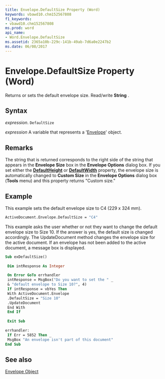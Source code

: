 ```yaml
---
title: Envelope.DefaultSize Property (Word)
keywords: vbawd10.chm152567808
f1_keywords:
- vbawd10.chm152567808
ms.prod: word
api_name:
- Word.Envelope.DefaultSize
ms.assetid: 2365a10b-229c-141b-49ab-7d6a0e2247b2
ms.date: 06/08/2017
---
```



# Envelope.DefaultSize Property (Word)

Returns or sets the default envelope size. Read/write  **String** .


## Syntax

 _expression_. `DefaultSize`

 _expression_ A variable that represents a '[Envelope](Word.Envelope.md)' object.


## Remarks

The string that is returned corresponds to the right side of the string that appears in the  **Envelope Size** box in the **Envelope Options** dialog box. If you set either the **[DefaultHeight](Word.Envelope.DefaultHeight.md)** or **[DefaultWidth](Word.Envelope.DefaultWidth.md)** property, the envelope size is automatically changed to **Custom Size** in the **Envelope Options** dialog box (**Tools** menu) and this property returns "Custom size."


## Example

This example sets the default envelope size to C4 (229 x 324 mm).


```vb
ActiveDocument.Envelope.DefaultSize = "C4"
```

This example asks the user whether or not they want to change the default envelope size to Size 10. If the answer is yes, the default size is changed accordingly. The UpdateDocument method changes the envelope size for the active document. If an envelope has not been added to the active document, a message box is displayed.




```vb
Sub exDefaultSize() 
 
 Dim intResponse As Integer 
 
 On Error GoTo errhandler 
 intResponse = MsgBox("Do you want to set the " _ 
 & "default envelope to Size 10?", 4) 
 If intResponse = vbYes Then 
 With ActiveDocument.Envelope 
 .DefaultSize = "Size 10" 
 .UpdateDocument 
 End With 
 End If 
 
 Exit Sub 
 
errhandler: 
 If Err = 5852 Then _ 
 MsgBox "An envelope isn't part of this document" 
End Sub
```


## See also


[Envelope Object](Word.Envelope.md)

